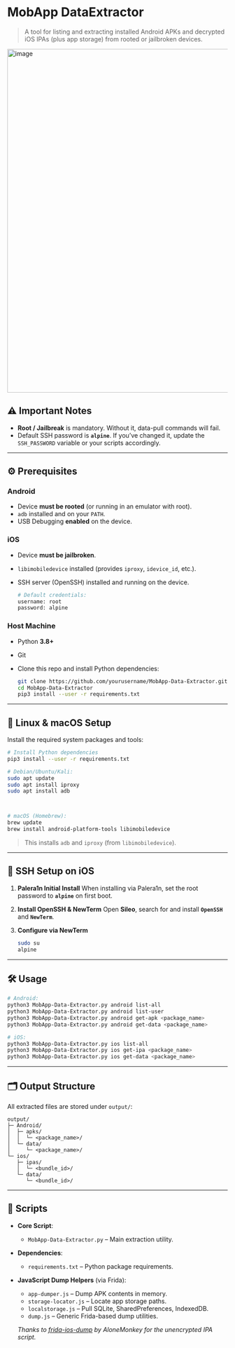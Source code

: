 # MobApp DataExtractor

> A tool for listing and extracting installed Android APKs and decrypted iOS IPAs (plus app storage) from rooted or jailbroken devices.

<img width="784" alt="image" src="https://github.com/user-attachments/assets/22c46b56-b1df-4d25-ad9f-662a34fa7cc5" />


## ⚠️ Important Notes

* **Root / Jailbreak** is mandatory. Without it, data-pull commands will fail.
* Default SSH password is **`alpine`**. If you’ve changed it, update the `SSH_PASSWORD` variable or your scripts accordingly.

---

## ⚙️ Prerequisites

### Android

* Device **must be rooted** (or running in an emulator with root).
* `adb` installed and on your `PATH`.
* USB Debugging **enabled** on the device.

### iOS

* Device **must be jailbroken**.
* `libimobiledevice` installed (provides `iproxy`, `idevice_id`, etc.).
* SSH server (OpenSSH) installed and running on the device.

  ```bash
  # Default credentials:
  username: root
  password: alpine
  ```

### Host Machine

* Python **3.8+**
* Git
* Clone this repo and install Python dependencies:

  ```bash
  git clone https://github.com/yourusername/MobApp-Data-Extractor.git
  cd MobApp-Data-Extractor
  pip3 install --user -r requirements.txt
  ```

---

## 🐧 Linux & macOS Setup

Install the required system packages and tools:

```bash
# Install Python dependencies
pip3 install --user -r requirements.txt

# Debian/Ubuntu/Kali:
sudo apt update
sudo apt install iproxy
sudo apt install adb



# macOS (Homebrew):
brew update
brew install android-platform-tools libimobiledevice
```

> This installs `adb` and `iproxy` (from `libimobiledevice`).

---

## 🔧 SSH Setup on iOS

1. **Palera1n Initial Install**
   When installing via Palera1n, set the root password to **`alpine`** on first boot.

2. **Install OpenSSH & NewTerm**
   Open **Sileo**, search for and install **`OpenSSH`** and **`NewTerm`**.

3. **Configure via NewTerm**

   ```bash
   sudo su
   alpine
   ```

---

## 🛠️ Usage

```bash
# Android:
python3 MobApp-Data-Extractor.py android list-all
python3 MobApp-Data-Extractor.py android list-user
python3 MobApp-Data-Extractor.py android get-apk <package_name>
python3 MobApp-Data-Extractor.py android get-data <package_name>

# iOS:
python3 MobApp-Data-Extractor.py ios list-all
python3 MobApp-Data-Extractor.py ios get-ipa <package_name>
python3 MobApp-Data-Extractor.py ios get-data <package_name>
```

---

## 🗂️ Output Structure

All extracted files are stored under `output/`:

```
output/
├─ Android/
│  ├─ apks/
│  │  └─ <package_name>/
│  └─ data/
│     └─ <package_name>/
└─ ios/
   ├─ ipas/
   │  └─ <bundle_id>/
   └─ data/
      └─ <bundle_id>/
```

---

## 🧰 Scripts

* **Core Script**:

  * `MobApp-Data-Extractor.py` – Main extraction utility.

* **Dependencies**:

  * `requirements.txt` – Python package requirements.

* **JavaScript Dump Helpers** (via Frida):

  * `app-dumper.js` – Dump APK contents in memory.
  * `storage-locator.js` – Locate app storage paths.
  * `localstorage.js` – Pull SQLite, SharedPreferences, IndexedDB.
  * `dump.js` – Generic Frida-based dump utilities.

  *Thanks to [frida-ios-dump](https://github.com/AloneMonkey/frida-ios-dump) by AloneMonkey for the unencrypted IPA script.*
